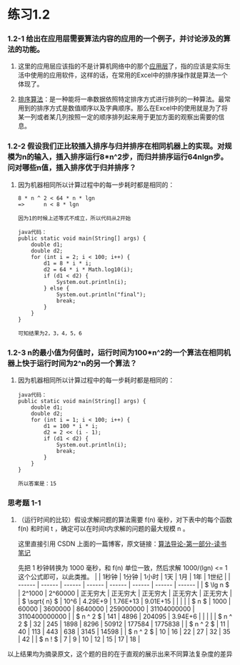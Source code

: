 # 练习1.2

### 1.2-1 给出在应用层需要算法内容的应用的一个例子，并讨论涉及的算法的功能。

1. 这里的应用层应该指的不是计算机网络中的那个[应用层](https://zh.wikipedia.org/wiki/%E5%BA%94%E7%94%A8%E5%B1%82)了，指的应该是实际生活中使用的应用软件，这样的话，在常用的Excel中的排序操作就是算法一个体现了。

2. [排序算法](https://zh.wikipedia.org/wiki/%E6%8E%92%E5%BA%8F%E7%AE%97%E6%B3%95)：是一种能将一串数据依照特定排序方式进行排列的一种算法。最常用到的排序方式是数值顺序以及字典顺序。那么在Excel中的使用就是为了将某一列或者某几列按照一定的顺序排列起来用于更加方面的观察出需要的信息。

### 1.2-2 假设我们正比较插入排序与归并排序在相同机器上的实现。对规模为n的输入，插入排序运行8*n^2步，而归并排序运行64nlgn步。问对哪些n值，插入排序优于归并排序？

1. 因为机器相同所以计算过程中的每一步耗时都是相同的：
    ```
    8 * n ^ 2 < 64 * n * lgn
    =>      n < 8 * lgn
    
    因为1的时候上述等式不成立，所以代码从2开始
    
    java代码：
    public static void main(String[] args) {
        double d1;
        double d2;
        for (int i = 2; i < 100; i++) {
            d1 = 8 * i * i;
            d2 = 64 * i * Math.log10(i);
            if (d1 < d2) {
                System.out.println(i);
            } else {
                System.out.println("final");
                break;
            }
        }
    }
    
    可知结果为2，3，4，5，6
    ```
    
### 1.2-3 n的最小值为何值时，运行时间为100*n^2的一个算法在相同机器上快于运行时间为2^n的另一个算法？

1. 因为机器相同所以计算过程中的每一步耗时都是相同的：
    ```
    java代码：
    public static void main(String[] args) {
        double d1;
        double d2;
        for (int i = 1; i < 100; i++) {
            d1 = 100 * i * i;
            d2 = 2 << (i - 1);
            if (d1 < d2) {
                System.out.println(i);
                break;
            }
        }
    }
    
    所以答案是：15
    ```

### 思考题 1-1

1. （运行时间的比较）假设求解问题的算法需要 f(n) 毫秒，对下表中的每个函数 f(n) 和时间 t ，确定可以在时间t内求解的问题的最大规模 n 。

   这里直接引用 CSDN 上面的一篇博客，原文链接：[算法导论-第一部分-读书笔记](https://blog.csdn.net/hotdust/article/details/79380749)

   先把 1 秒钟转换为 1000 毫秒，和 f(n) 单位一致，然后求解 1000/(lgn) <= 1 这个公式即可，以此类推。
|  | 1秒钟  | 1分钟 | 1小时 | 1天 | 1月 | 1年 | 1世纪 |
| ------ | ------ | ------ | ------ | ------ | ------ | ------ | ------ |
| $ \lg n $ | 2^1000 | 2^60000 | 正无穷大 | 正无穷大 | 正无穷大 | 正无穷大 | 正无穷大 |
| $ \sqrt{ n} $ | 10^6 | 4.29E+9 | 1.76E+13 | 9.01E+15 |  |  |  |
| $ n $ | 1000 | 60000 | 3600000 | 8640000 | 259000000 | 31104000000 | 3110400000000 |
| $ n ^ 2 $ | 141 | 4896 | 204095 | 3.94E+6 |  |  |  |
| $ n ^ 2 $ | 32 | 245 | 1898 | 8296 | 50912 | 177584 | 1775838 |
| $ n ^ 2 $ | 11 | 40 | 113 | 443 | 638 | 3145 | 14598 |
| $ n ^ 2 $ | 10 | 16 | 22 | 27 | 32 | 35 | 42 |
| $ n ! $ | 7 | 9 | 10 | 12 | 15 | 17 | 18 |

​	以上结果均为摘录原文，这个题的目的在于直观的展示出来不同算法复杂度的差异